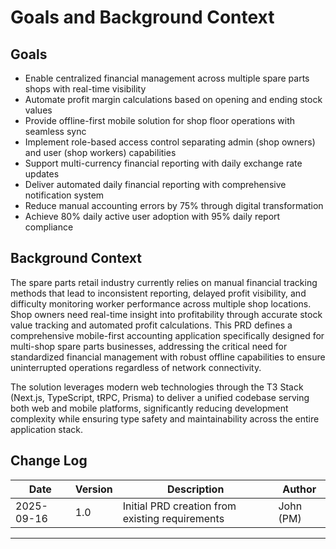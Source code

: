 # Goals and Background Context

## Goals
- Enable centralized financial management across multiple spare parts shops with real-time visibility
- Automate profit margin calculations based on opening and ending stock values
- Provide offline-first mobile solution for shop floor operations with seamless sync
- Implement role-based access control separating admin (shop owners) and user (shop workers) capabilities
- Support multi-currency financial reporting with daily exchange rate updates
- Deliver automated daily financial reporting with comprehensive notification system
- Reduce manual accounting errors by 75% through digital transformation
- Achieve 80% daily active user adoption with 95% daily report compliance

## Background Context
The spare parts retail industry currently relies on manual financial tracking methods that lead to inconsistent reporting, delayed profit visibility, and difficulty monitoring worker performance across multiple shop locations. Shop owners need real-time insight into profitability through accurate stock value tracking and automated profit calculations. This PRD defines a comprehensive mobile-first accounting application specifically designed for multi-shop spare parts businesses, addressing the critical need for standardized financial management with robust offline capabilities to ensure uninterrupted operations regardless of network connectivity.

The solution leverages modern web technologies through the T3 Stack (Next.js, TypeScript, tRPC, Prisma) to deliver a unified codebase serving both web and mobile platforms, significantly reducing development complexity while ensuring type safety and maintainability across the entire application stack.

## Change Log
| Date | Version | Description | Author |
|------|---------|-------------|--------|
| 2025-09-16 | 1.0 | Initial PRD creation from existing requirements | John (PM) |

---
